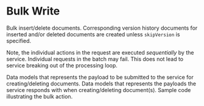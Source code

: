 # Bulk Write
Bulk insert/delete documents.  Corresponding version history documents for
inserted and/or deleted documents are created unless `skipVersion` is specified.

Note, the individual actions in the request are executed *sequentially* by the service.
Individual requests in the batch may fail.  This does not lead to service breaking out
of the processing loop.

<tabs id="mongo-service-protocol-bulk">
  <tab title="Request" id="mongo-service-protocol-bulk-request">
    Data models that represents the payload to be submitted to the service for creating/deleting documents.
    <code-block lang="C++" src="mongo/service/request/bulk.hpp" collapsible="false"/>
  </tab>
  <tab title="Response" id="mongo-service-protocol-bulk-response">
    Data models that represents the payloads the service responds with when creating/deleting document(s).
    <code-block lang="C++" src="mongo/service/response/bulk.hpp" collapsible="false"/>
  </tab>
  <tab title="Example" id="mongo-service-protocol-bulk-example">
    Sample code illustrating the bulk action.
    <code-block lang="C++" src="mongo/service/example/bulk.cpp" collapsible="false"/>
  </tab>
</tabs>
